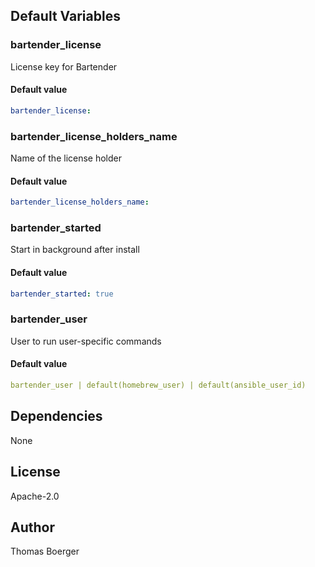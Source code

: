 
## Default Variables

### bartender_license

License key for Bartender

#### Default value

```yaml
bartender_license:
```

### bartender_license_holders_name

Name of the license holder

#### Default value

```yaml
bartender_license_holders_name:
```

### bartender_started

Start in background after install

#### Default value

```yaml
bartender_started: true
```

### bartender_user

User to run user-specific commands

#### Default value

```yaml
bartender_user | default(homebrew_user) | default(ansible_user_id)
```
## Dependencies

None

## License

Apache-2.0

## Author

Thomas Boerger
